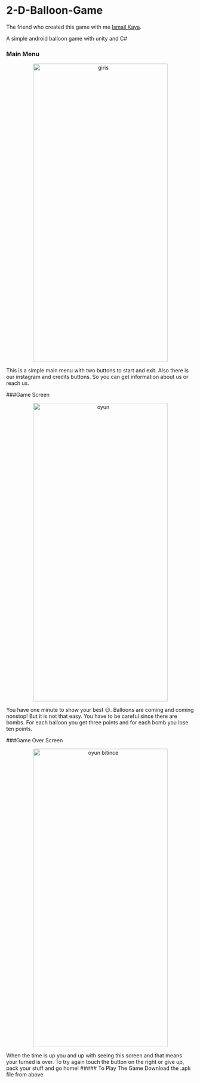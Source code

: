 # 2-D-Balloon-Game
The friend who created this game with me [Ismail Kaya](https://github.com/ismai1kaya).

A simple android balloon game with unity and C#
### Main Menu 
<p align="center"> <img src="https://user-images.githubusercontent.com/109510628/230629382-2224456c-b7bc-428c-a53a-5dd5d38a339e.jpg" alt="giris" width="360" height="800" > </p>
This is a simple main menu with two buttons to start and exit. Also there is our instagram and credits buttons. So you can get information about us or reach us.

###Game Screen
<p align="center"> <img src="https://user-images.githubusercontent.com/109510628/230632331-2b54e8be-9808-459b-bf25-9b561a4da14e.jpg" alt="oyun" width="360" height="800" > </p>
You have one minute to show your best 😉. Balloons are coming and coming nonstop! But it is not that easy. You have to be careful since there are bombs.
For each balloon you get three points and for each bomb you lose ten points.

###Game Over Screen
<p align="center"> <img src="https://user-images.githubusercontent.com/109510628/230634234-87c9b318-1649-4c88-8058-57e010cca333.jpg" alt="oyun bitince" width="360" height="800" > </p>
When the time is up you and up with seeing this screen and that means your turned is over. To try again touch the button on the right or give up, pack your stuff and go home!
##### To Play The Game
Download the .apk file from above
